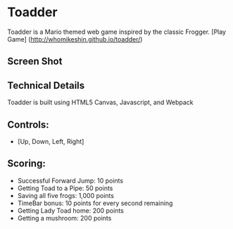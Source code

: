 # Toadder
Toadder is a Mario themed web game inspired by the classic Frogger.
[Play Game] (http://whomikeshin.github.io/toadder/)

## Screen Shot

## Technical Details
Toadder is built using HTML5 Canvas, Javascript, and Webpack

## Controls:
  - [Up, Down, Left, Right]

## Scoring:
  - Successful Forward Jump: 10 points
  - Getting Toad to a Pipe: 50 points
  - Saving all five frogs: 1,000 points
  - TimeBar bonus: 10 points for every second remaining
  - Getting Lady Toad home: 200 points
  - Getting a mushroom: 200 points
